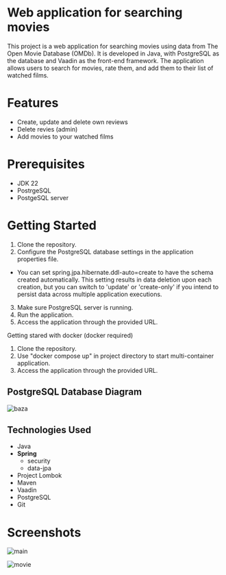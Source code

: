 # Web application for searching movies

This project is a web application for searching movies using data from The Open Movie Database (OMDb). It is developed in Java, with PostgreSQL as the database and Vaadin as the front-end framework. The application allows users to search for movies, rate them, and add them to their list of watched films.

# Features

- Create, update and delete own reviews
- Delete revies (admin)
- Add movies to your watched films

# Prerequisites

- JDK 22
- PostrgeSQL
- PostgeSQL server

# Getting Started

1. Clone the repository.
2. Configure the PostgreSQL database settings in the application properties file.
- You can set spring.jpa.hibernate.ddl-auto=create to have the schema created automatically. This setting results in data deletion upon each creation, but you can switch to 'update' or 'create-only' if you intend to persist data across multiple application executions.
3. Make sure PostgreSQL server is running.
4. Run the application.
5. Access the application through the provided URL.

Getting stared with docker (docker required)

1. Clone the repository.
2. Use "docker compose up" in project directory to start multi-container application.
3. Access the application through the provided URL.

## PostgreSQL Database Diagram 

![baza](https://github.com/user-attachments/assets/c67d6dc4-31ba-49a1-9fd1-519f51cc01dd)

## Technologies Used

- Java
- **Spring**
    - security
    - data-jpa
- Project Lombok
- Maven
- Vaadin
- PostgreSQL
- Git

# Screenshots

![main](https://github.com/user-attachments/assets/dc793f19-9f8b-4ebe-8a61-57fe9e84dd67)

![movie](https://github.com/user-attachments/assets/edf4716c-77f5-410c-84e3-4654020a66ae)
